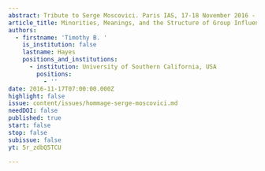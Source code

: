 ```yaml
---
abstract: Tribute to Serge Moscovici. Paris IAS, 17-18 November 2016 - Session 2
article_title: Minorities, Meanings, and the Structure of Group Influence
authors:
  - firstname: 'Timothy B. '
    is_institution: false
    lastname: Hayes
    positions_and_institutions:
      - institution: University of Southern California, USA
        positions:
          - ''
date: 2016-11-17T07:00:00.000Z
highlight: false
issue: content/issues/hommage-serge-moscovici.md
needDOI: false
published: true
start: false
stop: false
subissue: false
yt: 5r_zdbQ5TCU

---
```

<Youtube yt="5r_zdbQ5TCU" caption="Minorities, Meanings, and the Structure of Group Influence" start="false" stop="false"></Youtube>
